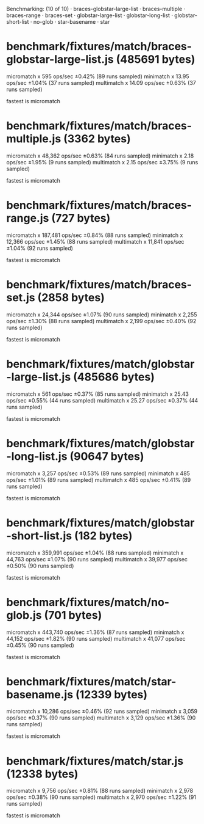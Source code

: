 Benchmarking: (10 of 10)
 · braces-globstar-large-list
 · braces-multiple
 · braces-range
 · braces-set
 · globstar-large-list
 · globstar-long-list
 · globstar-short-list
 · no-glob
 · star-basename
 · star

# benchmark/fixtures/match/braces-globstar-large-list.js (485691 bytes)
  micromatch x 595 ops/sec ±0.42% (89 runs sampled)
  minimatch x 13.95 ops/sec ±1.04% (37 runs sampled)
  multimatch x 14.09 ops/sec ±0.63% (37 runs sampled)

  fastest is micromatch

# benchmark/fixtures/match/braces-multiple.js (3362 bytes)
  micromatch x 48,362 ops/sec ±0.63% (84 runs sampled)
  minimatch x 2.18 ops/sec ±1.95% (9 runs sampled)
  multimatch x 2.15 ops/sec ±3.75% (9 runs sampled)

  fastest is micromatch

# benchmark/fixtures/match/braces-range.js (727 bytes)
  micromatch x 187,481 ops/sec ±0.84% (88 runs sampled)
  minimatch x 12,366 ops/sec ±1.45% (88 runs sampled)
  multimatch x 11,841 ops/sec ±1.04% (92 runs sampled)

  fastest is micromatch

# benchmark/fixtures/match/braces-set.js (2858 bytes)
  micromatch x 24,344 ops/sec ±1.07% (90 runs sampled)
  minimatch x 2,255 ops/sec ±1.30% (88 runs sampled)
  multimatch x 2,199 ops/sec ±0.40% (92 runs sampled)

  fastest is micromatch

# benchmark/fixtures/match/globstar-large-list.js (485686 bytes)
  micromatch x 561 ops/sec ±0.37% (85 runs sampled)
  minimatch x 25.43 ops/sec ±0.55% (44 runs sampled)
  multimatch x 25.27 ops/sec ±0.37% (44 runs sampled)

  fastest is micromatch

# benchmark/fixtures/match/globstar-long-list.js (90647 bytes)
  micromatch x 3,257 ops/sec ±0.53% (89 runs sampled)
  minimatch x 485 ops/sec ±1.01% (89 runs sampled)
  multimatch x 485 ops/sec ±0.41% (89 runs sampled)

  fastest is micromatch

# benchmark/fixtures/match/globstar-short-list.js (182 bytes)
  micromatch x 359,991 ops/sec ±1.04% (88 runs sampled)
  minimatch x 44,763 ops/sec ±1.07% (90 runs sampled)
  multimatch x 39,977 ops/sec ±0.50% (90 runs sampled)

  fastest is micromatch

# benchmark/fixtures/match/no-glob.js (701 bytes)
  micromatch x 443,740 ops/sec ±1.36% (87 runs sampled)
  minimatch x 44,152 ops/sec ±1.82% (90 runs sampled)
  multimatch x 41,077 ops/sec ±0.45% (90 runs sampled)

  fastest is micromatch

# benchmark/fixtures/match/star-basename.js (12339 bytes)
  micromatch x 10,286 ops/sec ±0.46% (92 runs sampled)
  minimatch x 3,059 ops/sec ±0.37% (90 runs sampled)
  multimatch x 3,129 ops/sec ±1.36% (90 runs sampled)

  fastest is micromatch

# benchmark/fixtures/match/star.js (12338 bytes)
  micromatch x 9,756 ops/sec ±0.81% (88 runs sampled)
  minimatch x 2,978 ops/sec ±0.38% (90 runs sampled)
  multimatch x 2,970 ops/sec ±1.22% (91 runs sampled)

  fastest is micromatch
